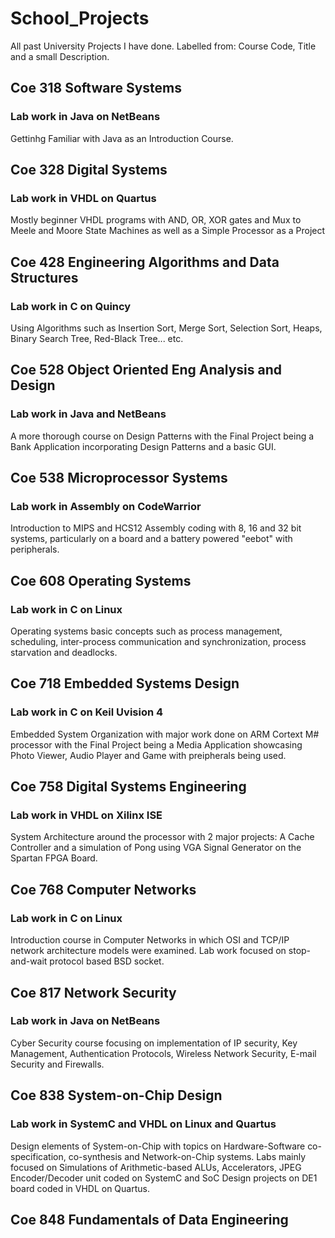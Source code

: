 # School_Projects
All past University Projects I have done.
Labelled from: Course Code, Title and a small Description.


## Coe 318 Software Systems
### Lab work in Java on NetBeans
Gettinhg Familiar with Java as an Introduction Course.


## Coe 328 Digital Systems
### Lab work in VHDL on Quartus
Mostly beginner VHDL programs with AND, OR, XOR gates and Mux to Meele and Moore State Machines as well as a Simple Processor as a Project


## Coe 428 Engineering Algorithms and Data Structures
### Lab work in C on Quincy
Using Algorithms such as Insertion Sort, Merge Sort, Selection Sort, Heaps, Binary Search Tree, Red-Black Tree... etc.


## Coe 528 Object Oriented Eng Analysis and Design
### Lab work in Java and NetBeans
A more thorough course on Design Patterns with the Final Project being a Bank Application incorporating Design Patterns and a basic GUI.


## Coe 538 Microprocessor Systems
### Lab work in Assembly on CodeWarrior
Introduction to MIPS and HCS12 Assembly coding with 8, 16 and 32 bit systems, particularly on a board and a battery powered "eebot" with peripherals.


## Coe 608 Operating Systems
### Lab work in C on Linux
Operating systems basic concepts such as process management, scheduling, inter-process communication and synchronization, process starvation and deadlocks.


## Coe 718 Embedded Systems Design
### Lab work in C on Keil Uvision 4
Embedded System Organization with major work done on ARM Cortext M# processor with the Final Project being a Media Application showcasing Photo Viewer, Audio Player and Game with preipherals being used.


## Coe 758 Digital Systems Engineering
### Lab work in VHDL on Xilinx ISE
System Architecture around the processor with 2 major projects: A Cache Controller and a simulation of Pong using VGA Signal Generator on the Spartan FPGA Board.


## Coe 768 Computer Networks
### Lab work in C on Linux
Introduction course in Computer Networks in which OSI and TCP/IP network architecture models were examined. Lab work focused on stop-and-wait protocol based BSD socket.


## Coe 817 Network Security
### Lab work in Java on NetBeans
Cyber Security course focusing on implementation of IP security, Key Management, Authentication Protocols, Wireless Network Security, E-mail Security and Firewalls.


## Coe 838 System-on-Chip Design
### Lab work in SystemC and VHDL on Linux and Quartus
Design elements of System-on-Chip with topics on Hardware-Software co-specification, co-synthesis and Network-on-Chip systems. Labs mainly focused on Simulations of Arithmetic-based ALUs, Accelerators, JPEG Encoder/Decoder unit coded on SystemC and SoC Design projects on DE1 board coded in VHDL on Quartus.


## Coe 848 Fundamentals of Data Engineering 
### 

